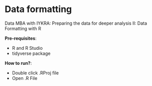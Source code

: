 # Data formatting

Data MBA with IYKRA: Preparing the data for deeper analysis II: Data Formatting with R

**Pre-requisites**: 
- R and R Studio 
- tidyverse package

**How to run?**:
- Double click .RProj file 
- Open .R File

